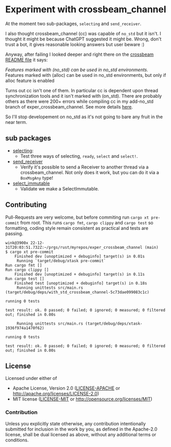# Experiment with crossbeam_channel

At the moment two sub-packages, `selecting` and `send_receiver`.

I also thought crossbeam_channel (cc) was capable of `no_std` but it
isn't. I thought it might be because ChatGPT suggested it might be.
Wrong, don't trust a bot, it gives reasonable looking answers but
user beware :)

Anyway, after failing I looked deeper and right there on the
[crossbeam README file](https://github.com/crossbeam-rs/crossbeam)
it says:

*Features marked with (no_std) can be used in no_std environments.*
Features marked with (alloc) can be used in no_std environments, but only if alloc feature is enabled

Turns out cc isn't one of them. In particular cc is dependent upon
thread synchronization tools and it isn't marked with (on_std).
There are probably others as there were 200+ errors while compiling
cc in my add-no_std branch of exper_crossbeam_channel. See more
details [here](https://github.com/winksaville/exper_crossbeam_channel/tree/add-no_std/no_std).

So I'll stop developement on no_std as it's not going to bare
any fruit in the near term.

## sub packages

* [selecting](selecting/):
  * Test three ways of selecting, `ready`, `select` and `select!`.
* [send_receiver](send_receiver/)
  * Verify it's possible to send a Receiver to another thread via a crossbeam_channel.
   Not only does it work, but you can do it via a `BoxMsgAny` type!
* [select_immutable](select_immutable)
  * Validate we make a SelectImmutable.

## Contributing

Pull-Requests are very welcome, but before commiting run `cargo xt pre-commit`
from root. This runs `cargo fmt`, `cargo clippy` and `cargo test` so formatting,
coding style remain consistent as practical and tests are passing.
```
wink@3900x 22-12-31T20:03:51.732Z:~/prgs/rust/myrepos/exper_crossbeam_channel (main)
$ cargo xt pre-commit
    Finished dev [unoptimized + debuginfo] target(s) in 0.01s
     Running `target/debug/xtask pre-commit`
Run cargo fmt []
Run cargo clippy []
    Finished dev [unoptimized + debuginfo] target(s) in 0.11s
Run cargo test []
    Finished test [unoptimized + debuginfo] target(s) in 0.18s
     Running unittests src/main.rs (target/debug/deps/with_std_crossbeam_channel-5c73dae099083c1c)

running 0 tests

test result: ok. 0 passed; 0 failed; 0 ignored; 0 measured; 0 filtered out; finished in 0.00s

     Running unittests src/main.rs (target/debug/deps/xtask-1936f974a1470f62)

running 0 tests

test result: ok. 0 passed; 0 failed; 0 ignored; 0 measured; 0 filtered out; finished in 0.00s
```

## License

Licensed under either of

- Apache License, Version 2.0 ([LICENSE-APACHE](LICENSE-APACHE) or http://apache.org/licenses/LICENSE-2.0)
- MIT license ([LICENSE-MIT](LICENSE-MIT) or http://opensource.org/licenses/MIT)

### Contribution

Unless you explicitly state otherwise, any contribution intentionally submitted
for inclusion in the work by you, as defined in the Apache-2.0 license, shall
be dual licensed as above, without any additional terms or conditions.
